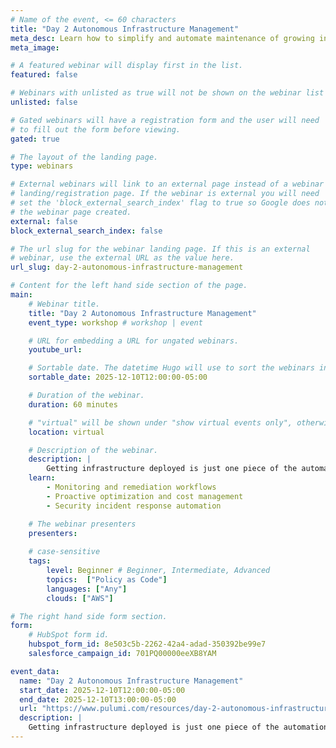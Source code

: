 ```yaml
---
# Name of the event, <= 60 characters
title: "Day 2 Autonomous Infrastructure Management"
meta_desc: Learn how to simplify and automate maintenance of growing infrastructure inventory with monitoring, remediation, and optimization workflows.
meta_image:

# A featured webinar will display first in the list.
featured: false

# Webinars with unlisted as true will not be shown on the webinar list
unlisted: false

# Gated webinars will have a registration form and the user will need
# to fill out the form before viewing.
gated: true

# The layout of the landing page.
type: webinars

# External webinars will link to an external page instead of a webinar
# landing/registration page. If the webinar is external you will need
# set the 'block_external_search_index' flag to true so Google does not index
# the webinar page created.
external: false
block_external_search_index: false

# The url slug for the webinar landing page. If this is an external
# webinar, use the external URL as the value here.
url_slug: day-2-autonomous-infrastructure-management

# Content for the left hand side section of the page.
main:
    # Webinar title.
    title: "Day 2 Autonomous Infrastructure Management"
    event_type: workshop # workshop | event

    # URL for embedding a URL for ungated webinars.
    youtube_url: 

    # Sortable date. The datetime Hugo will use to sort the webinars in date order.
    sortable_date: 2025-12-10T12:00:00-05:00

    # Duration of the webinar.
    duration: 60 minutes

    # "virtual" will be shown under "show virtual events only", otherwise shown as City, State (seattle, wa)
    location: virtual

    # Description of the webinar.
    description: |
        Getting infrastructure deployed is just one piece of the automation puzzle. The next question is: how do teams maintain a growing inventory of infrastructure in the long term? Infrastructure can drift from the latest standards due to manual intervention or the adoption of new, more stringent requirements. In this session, we'll dive into day 2 operations to show you how to simplify and automate maintenance - even as the number of resources you manage is expanding.
    learn:
        - Monitoring and remediation workflows
        - Proactive optimization and cost management
        - Security incident response automation

    # The webinar presenters
    presenters:
    
    # case-sensitive
    tags:
        level: Beginner # Beginner, Intermediate, Advanced
        topics:  ["Policy as Code"]
        languages: ["Any"]
        clouds: ["AWS"]

# The right hand side form section.
form:
    # HubSpot form id.
    hubspot_form_id: 8e503c5b-2262-42a4-adad-350392be99e7
    salesforce_campaign_id: 701PQ00000eeXB8YAM

event_data:
  name: "Day 2 Autonomous Infrastructure Management"
  start_date: 2025-12-10T12:00:00-05:00
  end_date: 2025-12-10T13:00:00-05:00
  url: "https://www.pulumi.com/resources/day-2-autonomous-infrastructure-management/"
  description: |
    Getting infrastructure deployed is just one piece of the automation puzzle. The next question is: how do teams maintain a growing inventory of infrastructure in the long term? Infrastructure can drift from the latest standards due to manual intervention or the adoption of new, more stringent requirements. In this session, we'll dive into day 2 operations to show you how to simplify and automate maintenance - even as the number of resources you manage is expanding.
---
```

